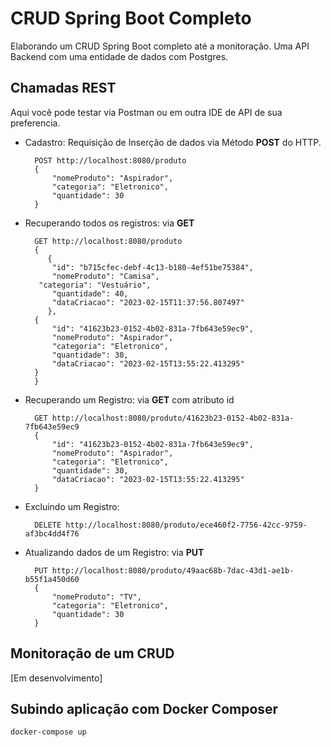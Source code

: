 # CRUD Spring Boot Completo
Elaborando um CRUD Spring Boot completo até a monitoração. Uma API Backend com uma entidade de dados com Postgres.

## Chamadas REST

Aqui você pode testar via Postman ou em outra IDE de API de sua preferencia.

- Cadastro: Requisição de Inserção de dados via Método **POST** do HTTP.

        POST http://localhost:8080/produto
        {
    		"nomeProduto": "Aspirador",
    		"categoria": "Eletronico",
    		"quantidade": 30
        }
         
- Recuperando todos os registros: via **GET**

        GET http://localhost:8080/produto
        {
           {
        	"id": "b715cfec-debf-4c13-b180-4ef51be75384",
        	"nomeProduto": "Camisa",
       	 "categoria": "Vestuário",
        	"quantidade": 40,
        	"dataCriacao": "2023-02-15T11:37:56.807497"
	       },
   	    {
        	"id": "41623b23-0152-4b02-831a-7fb643e59ec9",
        	"nomeProduto": "Aspirador",
        	"categoria": "Eletronico",
        	"quantidade": 30,
        	"dataCriacao": "2023-02-15T13:55:22.413295"
   	    }
        }
        
- Recuperando um Registro: via **GET** com atributo id

        GET http://localhost:8080/produto/41623b23-0152-4b02-831a-7fb643e59ec9
        {
            "id": "41623b23-0152-4b02-831a-7fb643e59ec9",
    		"nomeProduto": "Aspirador",
    		"categoria": "Eletronico",
    		"quantidade": 30,
    		"dataCriacao": "2023-02-15T13:55:22.413295"
        }
        
- Excluindo um Registro:

        DELETE http://localhost:8080/produto/ece460f2-7756-42cc-9759-af3bc4dd4f76
        
- Atualizando dados de um Registro: via **PUT**

        PUT http://localhost:8080/produto/49aac68b-7dac-43d1-ae1b-b55f1a450d60
        {
    		"nomeProduto": "TV",
    		"categoria": "Eletronico",
    		"quantidade": 30
        }

## Monitoração de um CRUD

[Em desenvolvimento]

## Subindo aplicação com Docker Composer

`docker-compose up`




